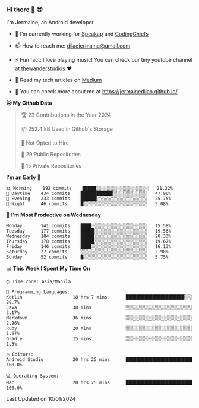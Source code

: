 ### Hi there 👋 😎
I'm Jermaine, an Android developer.

- 🔭 I’m currently working for [Speakap](https://www.speakap.com/) and [CodingChiefs](https://codingchiefs.com/en/)

- 📫 How to reach me: dilaojermaine@gmail.com

- ⚡ Fun fact: I love playing music! You can check our tiny youtube channel at [thewanderstudios](https://www.youtube.com/thewanderstudios) ♥️

- 📖 Read my tech articles on [Medium](https://jermainedilao.medium.com/)

- 👀 You can check more about me at https://jermainedilao.github.io/

<!--
**jermainedilao/jermainedilao** is a ✨ _special_ ✨ repository because its `README.md` (this file) appears on your GitHub profile.

Here are some ideas to get you started:

- 🔭 I’m currently working on ...
- 🌱 I’m currently learning ...
- 👯 I’m looking to collaborate on ...
- 🤔 I’m looking for help with ...
- 💬 Ask me about ...
- 📫 How to reach me: ...
- 😄 Pronouns: ...
- ⚡ Fun fact: ...
-->

<!--START_SECTION:waka-->
**🐱 My Github Data** 

> 🏆 23 Contributions in the Year 2024
 > 
> 📦 252.4 kB Used in Github's Storage 
 > 
> 🚫 Not Opted to Hire
 > 
> 📜 29 Public Repositories 
 > 
> 🔑 15 Private Repositories  
 > 
**I'm an Early 🐤** 

```text
🌞 Morning    192 commits    █████░░░░░░░░░░░░░░░░░░░░   21.22% 
🌆 Daytime    434 commits    ████████████░░░░░░░░░░░░░   47.96% 
🌃 Evening    233 commits    ██████░░░░░░░░░░░░░░░░░░░   25.75% 
🌙 Night      46 commits     █░░░░░░░░░░░░░░░░░░░░░░░░   5.08%

```
📅 **I'm Most Productive on Wednesday** 

```text
Monday       141 commits    ████░░░░░░░░░░░░░░░░░░░░░   15.58% 
Tuesday      177 commits    █████░░░░░░░░░░░░░░░░░░░░   19.56% 
Wednesday    184 commits    █████░░░░░░░░░░░░░░░░░░░░   20.33% 
Thursday     178 commits    █████░░░░░░░░░░░░░░░░░░░░   19.67% 
Friday       146 commits    ████░░░░░░░░░░░░░░░░░░░░░   16.13% 
Saturday     27 commits     ░░░░░░░░░░░░░░░░░░░░░░░░░   2.98% 
Sunday       52 commits     █░░░░░░░░░░░░░░░░░░░░░░░░   5.75%

```


📊 **This Week I Spent My Time On** 

```text
⌚︎ Time Zone: Asia/Manila

💬 Programming Languages: 
Kotlin                   18 hrs 7 mins       ██████████████████████░░░   88.7% 
Java                     38 mins             ░░░░░░░░░░░░░░░░░░░░░░░░░   3.17% 
Markdown                 36 mins             ░░░░░░░░░░░░░░░░░░░░░░░░░   2.96% 
Ruby                     20 mins             ░░░░░░░░░░░░░░░░░░░░░░░░░   1.67% 
Gradle                   15 mins             ░░░░░░░░░░░░░░░░░░░░░░░░░   1.3%

🔥 Editors: 
Android Studio           20 hrs 25 mins      █████████████████████████   100.0%

💻 Operating System: 
Mac                      20 hrs 25 mins      █████████████████████████   100.0%

```


 Last Updated on 10/01/2024
<!--END_SECTION:waka-->
